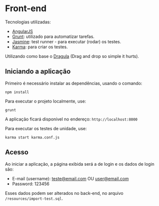 # Front-end

Tecnologias utilizadas:

- [AngularJS](https://angularjs.org/)
- [Grunt](https://gruntjs.com/): utilizado para automatizar tarefas.
- [Jasmine](https://jasmine.github.io/): test runner - para executar (rodar) os testes.
- [Karma](https://karma-runner.github.io/latest/index.html): para criar os testes.

Utilizando como base o [Dragula](http://bevacqua.github.io/angularjs-dragula/) (Drag and drop so simple it hurts).

## Iniciando a aplicação

Primeiro é necessário instalar as dependências, usando o comando:
```shell script
npm install
```

Para executar o projeto localmente, use:
```shell script
grunt
```

A aplicação ficará disponível no endereço: `http://localhost:8000`

Para executar os testes de unidade, use:
```shell script
karma start karma.conf.js
```

## Acesso

Ao iniciar a aplicação, a página exibida será a de login e os dados de login são:

- E-mail (username): teste@email.com OU user@email.com
- Password: 123456

Esses dados podem ser alterados no back-end, no arquivo `/resources/import-test.sql`.